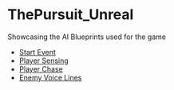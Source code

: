 # ThePursuit_Unreal
Showcasing the AI Blueprints used for the game
<ul>
  <li><a href="https://lh3.googleusercontent.com/_vsi0wfbv633bZOyy2r-Abf0CbwNTbK8-5-a2IgaY-1pHtoc0nAB8beCoYyrvK_0JG24QA">Start Event</a></li>
  <li><a href="https://lh6.googleusercontent.com/2DJLS3VzdA1j1vpuwh1lWJspDZzUOYKtqmYTo0idwiRw2nqSglL4T3NM9soS6WZit74cVw">Player Sensing</a></li>
  <li><a href="https://lh3.googleusercontent.com/BknBDsYKhQ42ttHvDsdnaahagp2W2sYMcoxw9C_LlB0kERbylWBi4Q7_KlxLiy-zAPjAGQ">Player Chase</a></li>
  <li><a href="https://lh3.googleusercontent.com/CfMO3WjSVejdNQJe8UFvN3kHD7av746fiIDnFIEpGeNtSzIKnIu1BJVocQ3ranM6eprCRw">Enemy Voice Lines</a></li>
</ul>
